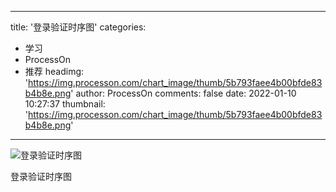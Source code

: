 
---
title: '登录验证时序图'
categories: 
 - 学习
 - ProcessOn
 - 推荐
headimg: 'https://img.processon.com/chart_image/thumb/5b793faee4b00bfde83b4b8e.png'
author: ProcessOn
comments: false
date: 2022-01-10 10:27:37
thumbnail: 'https://img.processon.com/chart_image/thumb/5b793faee4b00bfde83b4b8e.png'
---

<div>   
<img class="thumb" alt="登录验证时序图" src="https://img.processon.com/chart_image/thumb/5b793faee4b00bfde83b4b8e.png" referrerpolicy="no-referrer">
<p>登录验证时序图</p>  
</div>
            